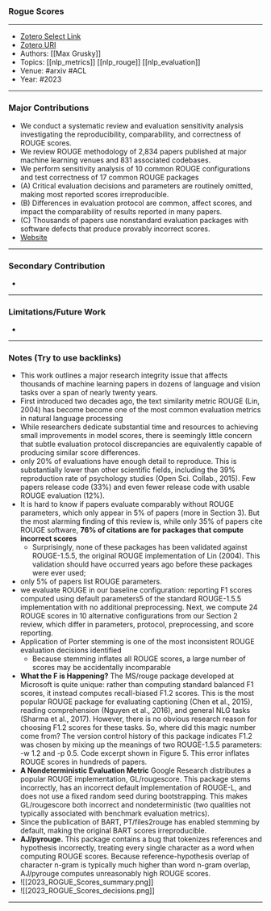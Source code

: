 ###  Rogue Scores
---
- [Zotero Select Link](zotero://select/groups/2480461/items/E983HFCK)
- [Zotero URI](https://www.zotero.org/groups/2480461/items/E983HFCK)
- Authors: [[Max Grusky]] 
- Topics: [[nlp_metrics]] [[nlp_rouge]] [[nlp_evaluation]]
- Venue: #arxiv #ACL
- Year: #2023

---
### Major Contributions
- We conduct a systematic review and evaluation sensitivity analysis investigating the reproducibility, comparability, and correctness of ROUGE scores. 
- We review ROUGE methodology of 2,834 papers published at major machine learning venues and 831 associated codebases. 
- We perform sensitivity analysis of 10 common ROUGE configurations and test correctness of 17 common ROUGE packages
- (A) Critical evaluation decisions and parameters are routinely omitted, making most reported scores irreproducible. 
- (B) Differences in evaluation protocol are common, affect scores, and impact the comparability of results reported in many papers. 
- (C) Thousands of papers use nonstandard evaluation packages with software defects that produce provably incorrect scores.
- [Website](https://analyses.org/2023/rogue-scores/)
---
### Secondary Contribution
- 
---
### Limitations/Future Work
- 
---
### Notes (Try to use backlinks)
- This work outlines a major research integrity issue that affects thousands of machine learning papers in dozens of language and vision tasks over a span of nearly twenty years.
- First introduced two decades ago, the text similarity metric ROUGE (Lin, 2004) has become become one of the most common evaluation metrics in natural language processing
- While researchers dedicate substantial time and resources to achieving small improvements in model scores, there is seemingly little concern that subtle evaluation protocol discrepancies are equivalently capable of producing similar score differences.
- only 20% of evaluations have enough detail to reproduce. This is substantially lower than other scientific fields, including the 39% reproduction rate of psychology studies (Open Sci. Collab., 2015). Few papers release code (33%) and even fewer release code with usable ROUGE evaluation (12%).
- It is hard to know if papers evaluate comparably without ROUGE parameters, which only appear in 5% of papers (more in Section 3). But the most alarming finding of this review is, while only 35% of papers cite ROUGE software, **76% of citations are for packages that compute incorrect scores**
	- Surprisingly, none of these packages has been validated against ROUGE-1.5.5, the original ROUGE implementation of Lin (2004). This validation should have occurred years ago before these packages were ever used;
- only 5% of papers list ROUGE parameters.
- we evaluate ROUGE in our baseline configuration: reporting F1 scores computed using default parameters5 of the standard ROUGE-1.5.5 implementation with no additional preprocessing. Next, we compute 24 ROUGE scores in 10 alternative configurations from our Section 2 review, which differ in parameters, protocol, preprocessing, and score reporting.
- Application of Porter stemming is one of the most inconsistent ROUGE evaluation decisions identified
	- Because stemming inflates all ROUGE scores, a large number of scores may be accidentally incomparable
- **What the F is Happening?** The MS/rouge package developed at Microsoft is quite unique: rather than computing standard balanced F1 scores, it instead computes recall-biased F1.2 scores. This is the most popular ROUGE package for evaluating captioning (Chen et al., 2015), reading comprehension (Nguyen et al., 2016), and general NLG tasks (Sharma et al., 2017). However, there is no obvious research reason for choosing F1.2 scores for these tasks. So, where did this magic number come from? The version control history of this package indicates F1.2 was chosen by mixing up the meanings of two ROUGE-1.5.5 parameters: -w 1.2 and -p 0.5. Code excerpt shown in Figure 5. This error inflates ROUGE scores in hundreds of papers.
- **A Nondeterministic Evaluation Metric** Google Research distributes a popular ROUGE implementation, GL/rougescore. This package stems incorrectly, has an incorrect default implementation of ROUGE-L, and does not use a fixed random seed during bootstrapping. This makes GL/rougescore both incorrect and nondeterministic (two qualities not typically associated with benchmark evaluation metrics).
- Since the publication of BART, PT/files2rouge has enabled stemming by default, making the original BART scores irreproducible.
- **AJ/pyrouge.** This package contains a bug that tokenizes references and hypothesis incorrectly, treating every single character as a word when computing ROUGE scores. Because reference-hypothesis overlap of character n-gram is typically much higher than word n-gram overlap, AJ/pyrouge computes unreasonably high ROUGE scores.
- ![[2023_ROGUE_Scores_summary.png]]
- ![[2023_ROGUE_Scores_decisions.png]]
---
